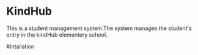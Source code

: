 # KindHub
This is a student management system.The system manages the student's entry in the kindHub elementery school.

#Intallation
